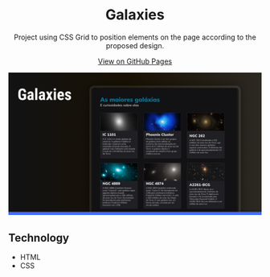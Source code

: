 <h1 align="center">Galaxies</h1>

<p align="center">Project using CSS Grid to position elements on the page according to the proposed design.</p>

<p align="center">
  <a href="https://lucasspor.github.io/Rocketseat_Explorer/HTML_CSS/Projetos/06_Galaxies" target="_blank">View on GitHub Pages</a>
</p>

<p align="center">
  <img src="./.github/preview.png" alt="Galaxies website preview"/>
</p>

## Technology

- HTML
- CSS